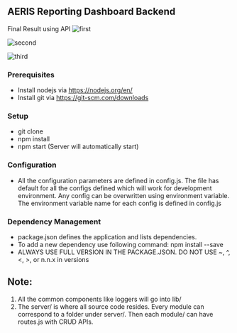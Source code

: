 ## AERIS Reporting Dashboard Backend

Final Result using API
![first](https://user-images.githubusercontent.com/17935788/29504452-ae0e2542-85f4-11e7-8f4a-8e850e44e712.jpg)

![second](https://user-images.githubusercontent.com/17935788/29504466-c580295a-85f4-11e7-9140-e8a0f54449da.jpg)

![third](https://user-images.githubusercontent.com/17935788/29504474-d5af293e-85f4-11e7-9101-94869357b734.jpg)

### Prerequisites
* Install nodejs  via https://nodejs.org/en/
* Install git via https://git-scm.com/downloads

### Setup

* git clone
* npm install
* npm start (Server will automatically start)

### Configuration
* All the configuration parameters are defined in config.js. The file has default for all the configs defined which will work for development environment. Any config can be overwritten using environment variable. The environment variable name for each config is defined in config.js

### Dependency Management
* package.json defines the application and lists dependencies.
* To add a new dependency use following command:
npm install --save <package name>
* ALWAYS USE FULL VERSION IN THE PACKAGE.JSON. DO NOT USE ~, ^, <, >, or n.n.x in versions

Note:
--------------
1. All the common components like loggers will go into lib/
2. The server/ is where all source code resides. Every module can correspond to a folder under server/. 
Then each module/ can have routes.js with CRUD APIs. 

